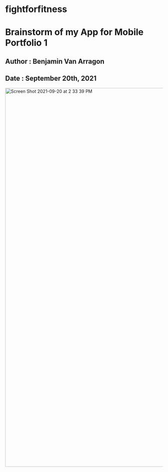 # fightforfitness
# Brainstorm of my App for Mobile Portfolio 1
## Author : Benjamin Van Arragon
## Date : September  20th, 2021
<img width="1207" alt="Screen Shot 2021-09-20 at 2 33 39 PM" src="https://user-images.githubusercontent.com/43696323/134071738-c96b1a3d-9d94-4cb9-bab2-5d17610d705c.png">
